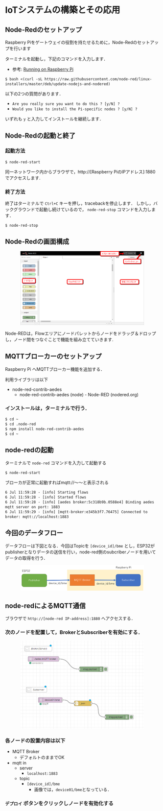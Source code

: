 # IoTシステムの構築とその応用


## Node-Redのセットアップ

Raspberry Piをゲートウェイの役割を持たせるために，Node-Redのセットアップを行います

ターミナルを起動し，下記のコマンドを入力します．

- 参考: [Running on Raspberry Pi](https://nodered.org/docs/getting-started/raspberrypi)

```shell
$ bash <(curl -sL https://raw.githubusercontent.com/node-red/linux-installers/master/deb/update-nodejs-and-nodered)
```

以下の2つの質問があります．
- `Are you really sure you want to do this ? [y/N] ?` 
- `Would you like to install the Pi-specific nodes ? [y/N] ?`  

いずれも `y` と入力してインストールを継続します．

## Node-Redの起動と終了

### 起動方法

```shell
$ node-red-start
```

同一ネットワーク内からブラウザで，http://\[Raspberry PiのIPアドレス\]:1880 でアクセスします.

### 終了方法

終了はターミナルで `Ctrl+C` キーを押し，tracebackを停止します．
しかし，バックグラウンドで起動し続けているので， `node-red-stop` コマンドを入力します．

```shell
$ node-red-stop
```


## Node-Redの画面構成

<center>
  <img src="./images/node-red-capture.png" width="80%">
</center>

Node-REDは，Flowエリアにノードパレットからノードをドラッグ＆ドロップし，ノード間をつなぐことで機能を組み立てていきます.



## MQTTブローカーのセットアップ

Raspberry Pi へMQTTブローカー機能を追加する．


利用ライブラリは以下

- node-red-contrib-aedes
    - node-red-contrib-aedes (node) - Node-RED (nodered.org)

### インストールは，ターミナルで行う．

```shell
$ cd ~
$ cd .node-red
$ npm install node-red-contrib-aedes
$ cd ~
```

## node-redの起動

ターミナルで `node-red` コマンドを入力して起動する

```shell
$ node-red-start
```

ブローカが正常に起動すればmqtt://～～と表示される
```dotnetcli
6 Jul 11:59:28 - [info] Starting flows
6 Jul 11:59:28 - [info] Started flows
6 Jul 11:59:28 - [info] [aedes broker:5c318b9b.0588e4] Binding aedes mqtt server on port: 1883
6 Jul 11:59:29 - [info] [mqtt-broker:e345b3f7.76475] Connected to broker: mqtt://localhost:1883
```


## 今回のデータフロー

データフローは下図となる．今回はTopicを `[device_id]/bme` とし，ESP32がpublisherとなりデータの送信を行い，node-red側のsubcriberノードを用いてデータの取得を行う．

<center>
  <img src="./images/nagare.png" width="80%">
</center>



## node-redによるMQTT通信


ブラウザで `http://[node-red IP-address]:1880` へアクセスする．

### 次のノードを配置して，BrokerとSubscriberを有効にする．

<center>
    <img src="./images/simple_mqtt.png" width="80%">
</center>

### 各ノードの設置内容は以下
- MQTT Broker
    - デフォルトのままでOK
- mqtt in
    - server
        - `localhost:1883`
    - topic
        - `[device_id]/bme`
            - 画像では，`device01/bme`となっている．

###  `デプロイ` ボタンをクリックしノードを有効化する